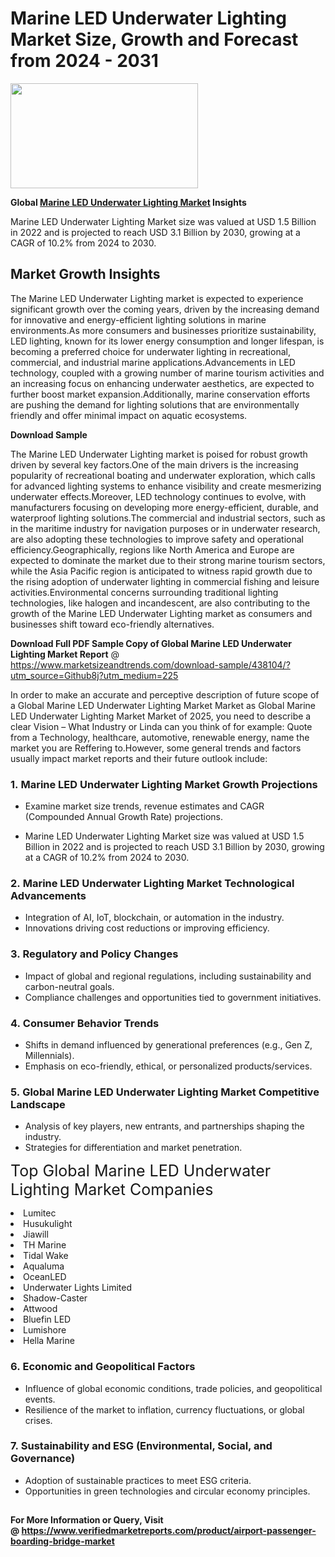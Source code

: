 <H1>Marine LED Underwater Lighting Market Size, Growth and Forecast from 2024 - 2031</H1><img class="aligncenter size-medium wp-image-584254" src="https://thirdeyenews.in/wp-content/uploads/2024/09/Global-Market-Research-300x168.jpeg" alt="" width="300" height="168" /><p><strong>Global&nbsp;<a href="https://www.marketsizeandtrends.com/download-sample/438104/?utm_source=Github8j?utm_medium=225">Marine LED Underwater Lighting Market</a> Insights</strong></p><p>Marine LED Underwater Lighting Market size was valued at USD 1.5 Billion in 2022 and is projected to reach USD 3.1 Billion by 2030, growing at a CAGR of 10.2% from 2024 to 2030.</p><p><h2>Market Growth Insights</h2> <p>The Marine LED Underwater Lighting market is expected to experience significant growth over the coming years, driven by the increasing demand for innovative and energy-efficient lighting solutions in marine environments.As more consumers and businesses prioritize sustainability, LED lighting, known for its lower energy consumption and longer lifespan, is becoming a preferred choice for underwater lighting in recreational, commercial, and industrial marine applications.Advancements in LED technology, coupled with a growing number of marine tourism activities and an increasing focus on enhancing underwater aesthetics, are expected to further boost market expansion.Additionally, marine conservation efforts are pushing the demand for lighting solutions that are environmentally friendly and offer minimal impact on aquatic ecosystems.</p> <p><strong>Download Sample</strong></p> <p>The Marine LED Underwater Lighting market is poised for robust growth driven by several key factors.One of the main drivers is the increasing popularity of recreational boating and underwater exploration, which calls for advanced lighting systems to enhance visibility and create mesmerizing underwater effects.Moreover, LED technology continues to evolve, with manufacturers focusing on developing more energy-efficient, durable, and waterproof lighting solutions.The commercial and industrial sectors, such as in the maritime industry for navigation purposes or in underwater research, are also adopting these technologies to improve safety and operational efficiency.Geographically, regions like North America and Europe are expected to dominate the market due to their strong marine tourism sectors, while the Asia Pacific region is anticipated to witness rapid growth due to the rising adoption of underwater lighting in commercial fishing and leisure activities.Environmental concerns surrounding traditional lighting technologies, like halogen and incandescent, are also contributing to the growth of the Marine LED Underwater Lighting market as consumers and businesses shift toward eco-friendly alternatives.</p> <p><span class=""><strong>Download Full PDF Sample Copy of Global Marine LED Underwater Lighting Market Report</strong> @ <a href="https://www.marketsizeandtrends.com/download-sample/438104/?utm_source=Github8j?utm_medium=225" target="_blank">https://www.marketsizeandtrends.com/download-sample/438104/?utm_source=Github8j?utm_medium=225</a></span></p><p>In order to make an accurate and perceptive description of future scope of a Global&nbsp;Marine LED Underwater Lighting Market Market as Global&nbsp;Marine LED Underwater Lighting Market Market of 2025, you need to describe a clear Vision &ndash; What Industry or Linda can you think of for example: Quote from a Technology, healthcare, automotive, renewable energy, name the market you are Reffering to.However, some general trends and factors usually impact market reports and their future outlook include:</p><h3>1.&nbsp;<strong>Marine LED Underwater Lighting Market Growth Projections</strong></h3><ul><li>Examine market size trends, revenue estimates and CAGR (Compounded Annual Growth Rate) projections.</li><li><p>Marine LED Underwater Lighting Market size was valued at USD 1.5 Billion in 2022 and is projected to reach USD 3.1 Billion by 2030, growing at a CAGR of 10.2% from 2024 to 2030.</p></li></ul><h3>2.&nbsp;<strong>Marine LED Underwater Lighting Market Technological Advancements</strong></h3><ul><li>Integration of AI, IoT, blockchain, or automation in the industry.</li><li>Innovations driving cost reductions or improving efficiency.</li></ul><h3>3.&nbsp;<strong>Regulatory and Policy Changes</strong></h3><ul><li>Impact of global and regional regulations, including sustainability and carbon-neutral goals.</li><li>Compliance challenges and opportunities tied to government initiatives.</li></ul><h3>4.&nbsp;<strong>Consumer Behavior Trends</strong></h3><ul><li>Shifts in demand influenced by generational preferences (e.g., Gen Z, Millennials).</li><li>Emphasis on eco-friendly, ethical, or personalized products/services.</li></ul><h3>5.&nbsp;<strong>Global Marine LED Underwater Lighting Market Competitive Landscape</strong></h3><ul><li>Analysis of key players, new entrants, and partnerships shaping the industry.</li><li>Strategies for differentiation and market penetration.</li></ul><p data-pm-slice="1 1 []"><span style="color: inherit; font-family: inherit; font-size: 25px;">Top Global Marine LED Underwater Lighting Market Companies</span></p><div class="" data-test-id=""><p><li>Lumitec</li><li> Husukulight</li><li> Jiawill</li><li> TH Marine</li><li> Tidal Wake</li><li> Aqualuma</li><li> OceanLED</li><li> Underwater Lights Limited</li><li> Shadow-Caster</li><li> Attwood</li><li> Bluefin LED</li><li> Lumishore</li><li> Hella Marine</li></p></div><h3>6.&nbsp;<strong>Economic and Geopolitical Factors</strong></h3><ul><li>Influence of global economic conditions, trade policies, and geopolitical events.</li><li>Resilience of the market to inflation, currency fluctuations, or global crises.</li></ul><h3>7.&nbsp;<strong>Sustainability and ESG (Environmental, Social, and Governance)</strong></h3><ul><li>Adoption of sustainable practices to meet ESG criteria.</li><li>Opportunities in green technologies and circular economy principles.</li></ul><h2><strong style="font-size: 14px;">For More Information or Query, Visit @&nbsp;</strong><a style="background-color: #ffffff; font-size: 14px;" href="https://www.marketsizeandtrends.com/report/marine-led-underwater-lighting-market/" target="_blank">https://www.verifiedmarketreports.com/product/airport-passenger-boarding-bridge-market</a></h2>